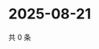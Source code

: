 # 2025-08-21

共 0 条

<!-- BEGIN ZHIHUQUESTIONS -->
<!-- 最后更新时间 Thu Aug 21 2025 23:12:43 GMT+0800 (China Standard Time) -->

<!-- END ZHIHUQUESTIONS -->
